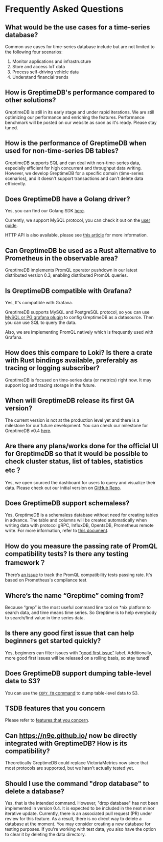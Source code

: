 # Frequently Asked Questions

## What would be the use cases for a time-series database?

Common use cases for time-series database include but are not limited to the following four scenarios:

1. Monitor applications and infrastructure
2. Store and access IoT data
3. Process self-driving vehicle data
4. Understand financial trends

## How is GreptimeDB's performance compared to other solutions?

GreptimeDB is still in its early stage and under rapid iterations. We are still optimizing our performance and enriching the features. Performance benchmark will be posted on our website as soon as it's ready. Please stay tuned.

## How is the performance of GreptimeDB when used for non-time-series DB tables?

GreptimeDB supports SQL and can deal with non-time-series data, especially efficient for high concurrent and throughput data writing. However, we develop GreptimeDB for a specific domain (time-series scenarios), and it doesn't support transactions and can't delete data efficiently.

## Does GreptimeDB have a Golang driver?

Yes, you can find our Golang SDK [here](https://github.com/GreptimeTeam/greptimedb-client-go).

Currently, we support MySQL protocol, you can check it out on the [user guide](https://docs.greptime.com/user-guide/supported-protocols/mysql).

HTTP API is also available, please see [this article](https://docs.greptime.com/user-guide/supported-protocols/http-api) for more information.

## Can GreptimeDB be used as a Rust alternative to Prometheus in the observable area?

GreptimeDB implements PromQL operator pushdown in our latest distributed version 0.3, enabling distributed PromQL queries.

## Is GreptimeDB compatible with Grafana?

Yes, It's compatible with Grafana.

GreptimeDB supports MySQL and PostgreSQL protocol, so you can use [MySQL or PG grafana
plugin](https://grafana.com/docs/grafana/latest/datasources/mysql/) to config GreptimeDB as a datasource. Then you can use SQL to query the data.

Also, we are implementing PromQL natively which is frequently used with Grafana.

## How does this compare to Loki? Is there a crate with Rust bindings available, preferably as tracing or logging subscriber?

GreptimeDB is focused on time-series data (or metrics) right now. It may support log and tracing storage in the future.

## When will GreptimeDB release its first GA version?

The current version is not at the production level yet and there is a milestone for our future development.
You can check our milestone for GreptimeDB v0.4 [here](https://github.com/GreptimeTeam/greptimedb/milestone/5).

## Are there any plans/works done for the official UI for GreptimeDB so that it would be possible to check cluster status, list of tables, statistics etc？

Yes, we open sourced the dashboard for users to query and visualize their data.
Please check out our initial version on [GitHub Repo](https://github.com/GreptimeTeam/dashboard).

## Does GreptimeDB support schemaless?

Yes, GreptimeDB is a schemaless database without need for creating tables in advance. The table and columns will be created automatically when writing data with protocol gRPC, InfluxDB, OpentsDB, Prometheus remote write.
For more information, refer to [this document](https://docs.greptime.com/user-guide/table-management#create-table).

## How do you measure the passing rate of PromQL compatibility tests? Is there any testing framework？

There’s [an issue](https://github.com/GreptimeTeam/greptimedb/issues/1042) to track the PromQL compatibility tests passing rate. It's based on Prometheus's compliance test.

## Where’s the name “Greptime” coming from?

Because “grep” is the most useful command line tool on \*nix platform to search data, and time means time series. So Greptime is to help everybody to search/find value in time series data.

## Is there any good first issue that can help beginners get started quickly?

Yes, beginners can filter issues with ["good first issue"](https://github.com/GreptimeTeam/greptimedb/issues?q=label%3A%22good+first+issue%22) label. Additionally, more good first issues will be released on a rolling basis, so stay tuned!

## Does GreptimeDB support dumping table-level data to S3?

You can use the [`COPY TO` command](https://docs.greptime.com/reference/sql/copy#s3) to dump table-level data to S3.

## TSDB features that you concern

Please refer to [features that you concern](/user-guide/concepts/features-that-you-concern.md).

## Can <https://n9e.github.io/> now be directly integrated with GreptimeDB? How is its compatibility?

Theoretically GreptimeDB could replace VictoriaMetrics now since that most protocols are supported, but we hasn't actually tested yet.

## Should I use the command "drop database" to delete a database?

Yes, that is the intended command. However, "drop database" has not been implemented in version 0.4. It is expected to be included in the next minor iterative update. Currently, there is an associated pull request (PR) under review for this feature. As a result, there is no direct way to delete a database at the moment. You may consider creating a new database for testing purposes. If you're working with test data, you also have the option to clear it by deleting the data directory.

